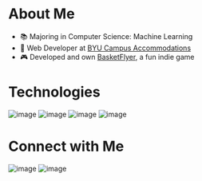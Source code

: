 # About Me

- 📚 Majoring in Computer Science: Machine Learning
- 🏫 Web Developer at [BYU Campus Accommodations](https://reslife.byu.edu/)
- 🎮 Developed and own [BasketFlyer](startup.basketflyer.com), a fun indie game

# Technologies

![image](https://github.com/Josh-Weidner/Josh-Weidner/assets/134738316/db4850c7-b95e-4192-95db-9cf9c0212c63)
![image](https://github.com/Josh-Weidner/Josh-Weidner/assets/134738316/9329e65c-ad63-43f4-a135-6fc168e03191)
![image](https://github.com/Josh-Weidner/Josh-Weidner/assets/134738316/587839c8-8178-4efb-80b1-a2046460c8fd)
![image](https://github.com/Josh-Weidner/Josh-Weidner/assets/134738316/f78bcd3c-4bbf-4161-a07e-8f8c208222e5)

# Connect with Me

![image](https://github.com/Josh-Weidner/Josh-Weidner/assets/134738316/db5aa249-98cf-4530-8d02-e090fb45daef)
![image](https://github.com/Josh-Weidner/Josh-Weidner/assets/134738316/bde69e53-302d-4f72-8a50-19e86654c53d)

<!---
Josh-Weidner/Josh-Weidner is a ✨ special ✨ repository because its `README.md` (this file) appears on your GitHub profile.
You can click the Preview link to take a look at your changes.
--->
